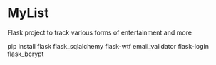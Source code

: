 # MyList
Flask project to track various forms of entertainment and more

pip install
flask
flask_sqlalchemy
flask-wtf
email_validator
flask-login
flask_bcrypt
